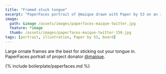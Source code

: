 ```yaml
---
title: "Framed stuck tongue"
excerpt: "PaperFaces portrait of @maique drawn with Paper by 53 on an iPad."
image: 
  path: &image /assets/images/paperfaces-maique-twitter.jpg 
  feature: *image
  thumb: /assets/images/paperfaces-maique-twitter-150.jpg
tags: [portrait, illustration, Paper by 53, beard]
---
```


Large ornate frames are the best for sticking out your tongue in. PaperFaces portrait of project donator [@maique](http://twitter.com/maique).

{% include boilerplate/paperfaces.md %}
